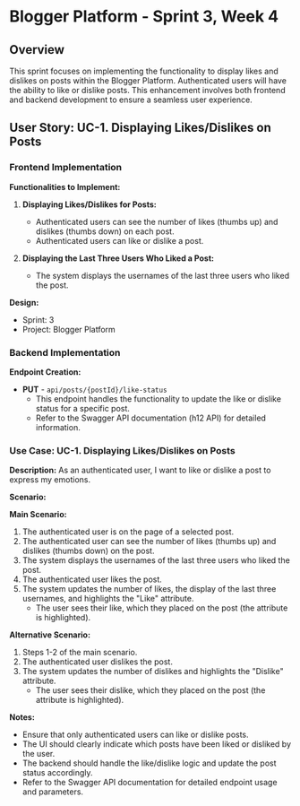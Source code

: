 # Blogger Platform - Sprint 3, Week 4

## Overview

This sprint focuses on implementing the functionality to display likes and dislikes on posts within the Blogger Platform. Authenticated users will have the ability to like or dislike posts. This enhancement involves both frontend and backend development to ensure a seamless user experience.

## User Story: UC-1. Displaying Likes/Dislikes on Posts

### Frontend Implementation

**Functionalities to Implement:**

1. **Displaying Likes/Dislikes for Posts:**
   - Authenticated users can see the number of likes (thumbs up) and dislikes (thumbs down) on each post.
   - Authenticated users can like or dislike a post.

2. **Displaying the Last Three Users Who Liked a Post:**
   - The system displays the usernames of the last three users who liked the post.

**Design:**
- Sprint: 3
- Project: Blogger Platform

### Backend Implementation

**Endpoint Creation:**
- **PUT** - `api/posts/{postId}/like-status`
   - This endpoint handles the functionality to update the like or dislike status for a specific post.
   - Refer to the Swagger API documentation (h12 API) for detailed information.

### Use Case: UC-1. Displaying Likes/Dislikes on Posts

**Description:**
As an authenticated user, I want to like or dislike a post to express my emotions.

**Scenario:**

**Main Scenario:**
1. The authenticated user is on the page of a selected post.
2. The authenticated user can see the number of likes (thumbs up) and dislikes (thumbs down) on the post.
3. The system displays the usernames of the last three users who liked the post.
4. The authenticated user likes the post.
5. The system updates the number of likes, the display of the last three usernames, and highlights the "Like" attribute.
   - The user sees their like, which they placed on the post (the attribute is highlighted).

**Alternative Scenario:**
1. Steps 1-2 of the main scenario.
2. The authenticated user dislikes the post.
3. The system updates the number of dislikes and highlights the "Dislike" attribute.
   - The user sees their dislike, which they placed on the post (the attribute is highlighted).

**Notes:**
- Ensure that only authenticated users can like or dislike posts.
- The UI should clearly indicate which posts have been liked or disliked by the user.
- The backend should handle the like/dislike logic and update the post status accordingly.
- Refer to the Swagger API documentation for detailed endpoint usage and parameters.
